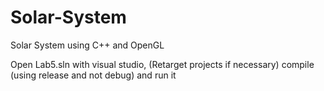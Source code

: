 # Solar-System
Solar System using C++ and OpenGL

Open Lab5.sln with visual studio, (Retarget projects if necessary) compile (using release and not debug) and run it
